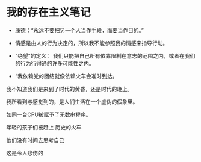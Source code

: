 # 我的存在主义笔记

- 康德：“永远不要把另一个人当作手段，而要当作目的。”

- 情感是由人的行为决定的，所以我不能参照我的情感来指导行动。
- “绝望”的定义： 我们只能把自己所有依靠限制在意志的范围之内，或者在我们的行为行得通的许多可能性之内。

- “我依赖党的团结就像依赖火车会准时到达。



我不知道我们是来到了时代的黄昏，还是时代的晚上。

我所看到与感觉到的，是人们生活在一个虚伪的假象里。

如同一台CPU被赋予了无数串程序。

年轻的孩子们被赶上 历史的火车

他们没有时间去思考自己

这是令人悲伤的
